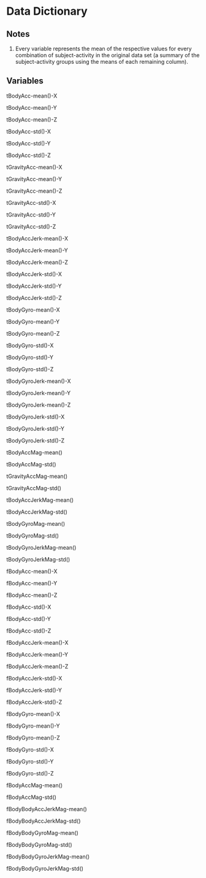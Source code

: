 # Data Dictionary

## Notes

1. Every variable represents the mean of the respective values for every combination of subject-activity in the original data set (a summary of the subject-activity groups using the means of each remaining column).

## Variables

tBodyAcc-mean()-X
           
tBodyAcc-mean()-Y
           
tBodyAcc-mean()-Z
          
tBodyAcc-std()-X
            
tBodyAcc-std()-Y
            
tBodyAcc-std()-Z
           
tGravityAcc-mean()-X
        
tGravityAcc-mean()-Y
        
tGravityAcc-mean()-Z
       
tGravityAcc-std()-X
         
tGravityAcc-std()-Y
         
tGravityAcc-std()-Z
        
tBodyAccJerk-mean()-X
       
tBodyAccJerk-mean()-Y
       
tBodyAccJerk-mean()-Z
      
tBodyAccJerk-std()-X
        
tBodyAccJerk-std()-Y        

tBodyAccJerk-std()-Z      

tBodyGyro-mean()-X          

tBodyGyro-mean()-Y          

tBodyGyro-mean()-Z         

tBodyGyro-std()-X          

tBodyGyro-std()-Y           

tBodyGyro-std()-Z          

tBodyGyroJerk-mean()-X      

tBodyGyroJerk-mean()-Y      

tBodyGyroJerk-mean()-Z     

tBodyGyroJerk-std()-X       

tBodyGyroJerk-std()-Y       

tBodyGyroJerk-std()-Z      

tBodyAccMag-mean()          

tBodyAccMag-std()           

tGravityAccMag-mean()      

tGravityAccMag-std()        

tBodyAccJerkMag-mean()      

tBodyAccJerkMag-std()      

tBodyGyroMag-mean()         

tBodyGyroMag-std()          

tBodyGyroJerkMag-mean()    

tBodyGyroJerkMag-std()      

fBodyAcc-mean()-X           

fBodyAcc-mean()-Y          

fBodyAcc-mean()-Z           

fBodyAcc-std()-X            

fBodyAcc-std()-Y           

fBodyAcc-std()-Z            

fBodyAccJerk-mean()-X       

fBodyAccJerk-mean()-Y      

fBodyAccJerk-mean()-Z       

fBodyAccJerk-std()-X        

fBodyAccJerk-std()-Y      

fBodyAccJerk-std()-Z        

fBodyGyro-mean()-X          

fBodyGyro-mean()-Y        

fBodyGyro-mean()-Z          

fBodyGyro-std()-X           

fBodyGyro-std()-Y          

fBodyGyro-std()-Z          

fBodyAccMag-mean()          

fBodyAccMag-std()         

fBodyBodyAccJerkMag-mean()  

fBodyBodyAccJerkMag-std()   

fBodyBodyGyroMag-mean()    

fBodyBodyGyroMag-std()      

fBodyBodyGyroJerkMag-mean() 

fBodyBodyGyroJerkMag-std()
